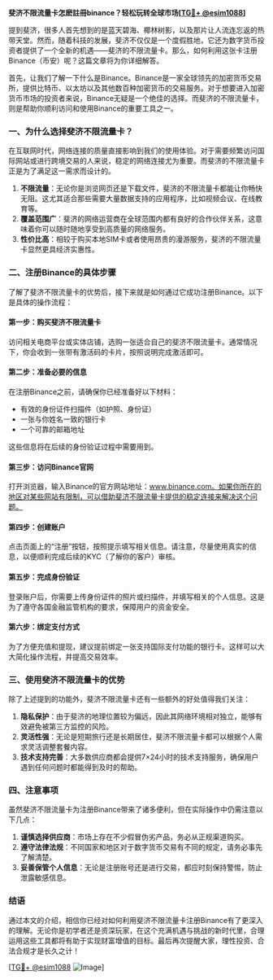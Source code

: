 **斐济不限流量卡怎麽註冊binance？轻松玩转全球市场[[TG💪+ @esim1088](https://t.me/s/esim1088)]**

提到斐济，很多人首先想到的是蓝天碧海、椰林树影，以及那片让人流连忘返的热带天堂。然而，随着科技的发展，斐济不仅仅是一个度假胜地，它还为数字货币投资者提供了一个全新的机遇——斐济的不限流量卡。那么，如何利用这张卡注册Binance（币安）呢？这篇文章将为你详细解答。

首先，让我们了解一下什么是Binance。Binance是一家全球领先的加密货币交易所，提供比特币、以太坊以及其他数百种加密货币的交易服务。对于想要进入加密货币市场的投资者来说，Binance无疑是一个绝佳的选择。而斐济的不限流量卡，则是帮助你顺利访问和使用Binance的重要工具之一。

### 一、为什么选择斐济不限流量卡？

在互联网时代，网络连接的质量直接影响到我们的使用体验。对于需要频繁访问国际网站或进行跨境交易的人来说，稳定的网络连接尤为重要。而斐济的不限流量卡正是为了满足这一需求而设计的。

1. **不限流量**：无论你是浏览网页还是下载文件，斐济的不限流量卡都能让你畅快无阻。这尤其适合那些需要大量数据支持的应用程序，比如视频会议、在线教育等。
2. **覆盖范围广**：斐济的网络运营商在全球范围内都有良好的合作伙伴关系，这意味着你可以随时随地享受到高质量的网络服务。
3. **性价比高**：相较于购买本地SIM卡或者使用昂贵的漫游服务，斐济的不限流量卡显然更具经济实惠性。

### 二、注册Binance的具体步骤

了解了斐济不限流量卡的优势后，接下来就是如何通过它成功注册Binance。以下是具体的操作流程：

#### 第一步：购买斐济不限流量卡

访问相关电商平台或实体店铺，选购一张适合自己的斐济不限流量卡。通常情况下，你会收到一张带有激活码的卡片，按照说明完成激活即可。

#### 第二步：准备必要的信息

在注册Binance之前，请确保你已经准备好以下材料：
- 有效的身份证件扫描件（如护照、身份证）
- 一张与你姓名一致的银行卡
- 一个可靠的邮箱地址

这些信息将在后续的身份验证过程中需要用到。

#### 第三步：访问Binance官网

打开浏览器，输入Binance的官方网站地址：www.binance.com。如果你所在的地区对某些网站有限制，可以借助斐济不限流量卡提供的稳定连接来解决这个问题。

#### 第四步：创建账户

点击页面上的“注册”按钮，按照提示填写相关信息。请注意，尽量使用真实的信息，以便顺利完成后续的KYC（了解你的客户）审核。

#### 第五步：完成身份验证

登录账户后，你需要上传身份证件的照片或扫描件，并填写相关的个人信息。这是为了遵守各国金融监管机构的要求，保障用户的资金安全。

#### 第六步：绑定支付方式

为了方便充值和提现，建议提前绑定一张支持国际支付功能的银行卡。这样可以大大简化操作流程，并提高交易效率。

### 三、使用斐济不限流量卡的优势

除了上述提到的功能外，斐济不限流量卡还有一些额外的好处值得我们关注：

1. **隐私保护**：由于斐济的地理位置较为偏远，因此其网络环境相对独立，能够有效避免被第三方监控的风险。
2. **灵活性强**：无论是短期旅行还是长期居住，斐济不限流量卡都可以根据个人需求灵活调整套餐内容。
3. **技术支持完善**：大多数供应商都会提供7×24小时的技术支持服务，确保用户遇到任何问题时都能得到及时的帮助。

### 四、注意事项

虽然斐济不限流量卡为注册Binance带来了诸多便利，但在实际操作中仍需注意以下几点：

1. **谨慎选择供应商**：市场上存在不少假冒伪劣产品，务必从正规渠道购买。
2. **遵守法律法规**：不同国家和地区对于数字货币交易有不同的规定，请务必事先了解清楚。
3. **妥善保管个人信息**：无论是注册账号还是进行交易，都应时刻保持警惕，防止泄露敏感信息。

### 结语

通过本文的介绍，相信你已经对如何利用斐济不限流量卡注册Binance有了更深入的理解。无论你是初学者还是资深玩家，在这个充满机遇与挑战的新时代里，合理运用这些工具都将有助于实现财富增值的目标。最后再次提醒大家，理性投资、合法合规才是长久之计！

[[TG💪+ @esim1088](https://t.me/s/esim1088) ![Image](https://i.postimg.cc/4NQfJmqS/Snipaste-2025-05-13-00-14-12.png)]